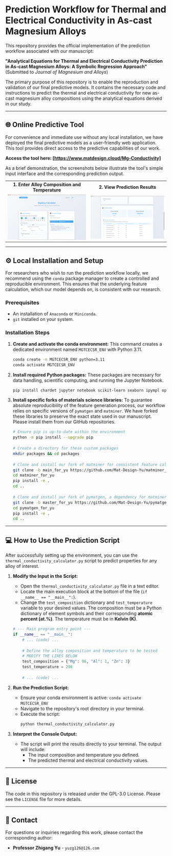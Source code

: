 # Prediction Workflow for Thermal and Electrical Conductivity in As-cast Magnesium Alloys

This repository provides the official implementation of the prediction workflow associated with our manuscript:

**"Analytical Equations for Thermal and Electrical Conductivity Prediction in As-cast Magnesium Alloys: A Symbolic Regression Approach"**
(Submitted to *Journal of Magnesium and Alloys*)

The primary purpose of this repository is to enable the reproduction and validation of our final predictive models. It contains the necessary code and instructions to predict the thermal and electrical conductivity for new as-cast magnesium alloy compositions using the analytical equations derived in our study.

---

## 🌐 Online Predictive Tool

For convenience and immediate use without any local installation, we have deployed the final predictive models as a user-friendly web application. This tool provides direct access to the predictive capabilities of our work.

**Access the tool here: [https://www.matdesign.cloud/Mg-Conductivity]**

As a brief demonstration, the screenshots below illustrate the tool's simple input interface and the corresponding prediction output.

<table>
  <tr>
    <td align="center"><b>1. Enter Alloy Composition and Temperature</b></td>
    <td align="center"><b>2. View Prediction Results</b></td>
  </tr>
  <tr>
    <td><img src="screenshots/screenshot_input.png" alt="Screenshot of the web tool's input interface" width="100%"></td>
    <td><img src="screenshots/screenshot_output.png" alt="Screenshot of the web tool's prediction results" width="100%"></td>
  </tr>
</table>

---

## ⚙️ Local Installation and Setup

For researchers who wish to run the prediction workflow locally, we recommend using the `conda` package manager to create a controlled and reproducible environment. This ensures that the underlying feature calculation, which our model depends on, is consistent with our research.

### Prerequisites

*   An installation of `Anaconda` or `Miniconda`.
*   `git` installed on your system.

### Installation Steps

1.  **Create and activate the conda environment:**
    This command creates a dedicated environment named `MGTCECSR_ENV` with Python 3.11.

    ```bash
    conda create -n MGTCECSR_ENV python=3.11
    conda activate MGTCECSR_ENV
    ```

2.  **Install required Python packages:**
    These packages are necessary for data handling, scientific computing, and running the Jupyter Notebook.

    ```bash
    pip install chardet jupyter notebook scikit-learn seaborn ipympl openpyxl tqdm
    ```

3.  **Install specific forks of materials science libraries:**
    To guarantee absolute reproducibility of the feature generation process, our workflow relies on specific versions of `pymatgen` and `matminer`. We have forked these libraries to preserve the exact state used in our manuscript. Please install them from our GitHub repositories.

    ```bash
    # Ensure pip is up-to-date within the environment
    python -m pip install --upgrade pip

    # Create a directory for these custom packages
    mkdir packages && cd packages

    # Clone and install our fork of matminer for consistent feature calculation
    git clone -b main_for_yu https://github.com/Mat-Design-Yu/matminer_for_yu.git
    cd matminer_for_yu
    pip install -e .
    cd ..

    # Clone and install our fork of pymatgen, a dependency for matminer
    git clone -b master_for_yu https://github.com/Mat-Design-Yu/pymatgen_for_yu.git
    cd pymatgen_for_yu
    pip install -e .
    cd ..
    ```

---

## 💻 How to Use the Prediction Script

After successfully setting up the environment, you can use the `thermal_conductivity_calculator.py` script to predict properties for any alloy of interest.

1.  **Modify the Input in the Script:**
    *   Open the `thermal_conductivity_calculator.py` file in a text editor.
    *   Locate the main execution block at the bottom of the file (`if __name__ == "__main__":`).
    *   Change the `test_composition` dictionary and `test_temperature` variable to your desired values. The composition must be a Python dictionary of element symbols and their corresponding **atomic percent (at.%)**. The temperature must be in **Kelvin (K)**.

    ```python
    # --- Main program entry point ---
    if __name__ == "__main__":
        # ... (code) ...

        # Define the alloy composition and temperature to be tested
        # MODIFY THE LINES BELOW
        test_composition = {"Mg": 96, "Al": 1, "Zn": 3}
        test_temperature = 298

        # ... (code) ...
    ```

2.  **Run the Prediction Script:**
    *   Ensure your conda environment is active: `conda activate MGTCECSR_ENV`
    *   Navigate to the repository's root directory in your terminal.
    *   Execute the script:
        ```bash
        python thermal_conductivity_calculator.py
        ```

3.  **Interpret the Console Output:**
    *   The script will print the results directly to your terminal. The output will include:
        *   The input composition and temperature you defined.
        *   The predicted thermal and electrical conductivity values.

---

## 📄 License

The code in this repository is released under the GPL-3.0 License. Please see the `LICENSE` file for more details.

---

## 📧 Contact

For questions or inquiries regarding this work, please contact the corresponding author:

*   **Professor Zhigang Yu** - `yuzg126@126.com`